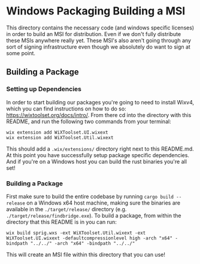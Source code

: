 # Windows Packaging Building a MSI #

This directory contains the necessary code (and windows specific licenses) in
order to build an MSI for distribution. Even if we don't fully distribute these
MSIs anywhere really yet. These MSI's also aren't going through any sort of
signing infrastructure even though we absolutely do want to sign at some point.

## Building a Package ##

### Setting up Dependencies ##

In order to start building our packages you're going to need to install Wixv4,
which you can find instructions on how to do so:
<https://wixtoolset.org/docs/intro/>. From there cd into the directory with
this README, and run the following two commands from your terminal:

```shell
wix extension add WiXToolset.UI.wixext
wix extension add WiXToolset.Util.wixext
```

This should add a `.wix/extensions/` directory right next to this README.md. At
this point you have successfully setup package specific dependencies. And if
you're on a Windows host you can build the rust binaries you're all set!

### Building a Package ###

First make sure to build the entire codebase by running `cargo build --release`
on a Windows x64 host machine, making sure the binaries are available in the
`./target/release/` directory (e.g. `./target/release/findbridge.exe`).
To build a package, from within the directory that this README is in you can run:

```shell
wix build sprig.wxs -ext WiXToolset.Util.wixext -ext WiXToolset.UI.wixext -defaultcompressionlevel high -arch "x64" -bindpath "../../" -arch "x64" -bindpath "../../"
```

This will create an MSI file within this directory that you can use!